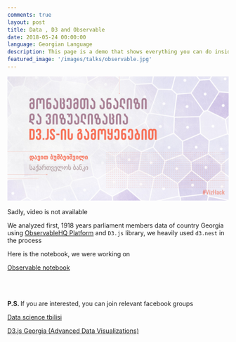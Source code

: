```yaml
---
comments: true
layout: post
title: Data , D3 and Observable
date: 2018-05-24 00:00:00
language: Georgian Language
description: This page is a demo that shows everything you can do inside portfolio and blog posts.
featured_image: '/images/talks/observable.jpg'
---
```


![](/images/talks/observable.jpg)

Sadly, video is not available

We analyzed first, 1918 years parliament members data of country Georgia using [ObservableHQ Platform](https://beta.observablehq.com/) and `D3.js` library, we heavily used `d3.nest` in the process



Here is the notebook, we were working on


[Observable notebook](https://beta.observablehq.com/@bumbeishvili/d3-meetup-georgia?fbclid=IwAR37kwzID5RawHoHbAuTBu0UMeT-Oo3_NAHRszAjdhQWyZLwW3jFJYgOfBs)

<br/>
<br/>
<br/>
<b> P.S. </b>
  If you are interested, you can join relevant facebook groups

[ Data science tbilisi ](https://www.facebook.com/groups/DataScienceTbilisi/)

[ D3.js Georgia (Advanced Data Visualizations)](https://www.facebook.com/groups/d3.js.georgia/)
